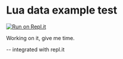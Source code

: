 # Lua data example test

[![Run on Repl.it](https://repl.it/badge/github/vlgs206/lua-data-utils-example)](https://repl.it/github/vlgs206/lua-data-utils-example)

Working on it, give me time.

-- integrated with repl.it
